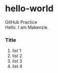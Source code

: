 # hello-world
GitHub Practice <br>
Hello. I am Makenzie.
### Title
1. list 1
2. list 2
3. list 3
4. list 4